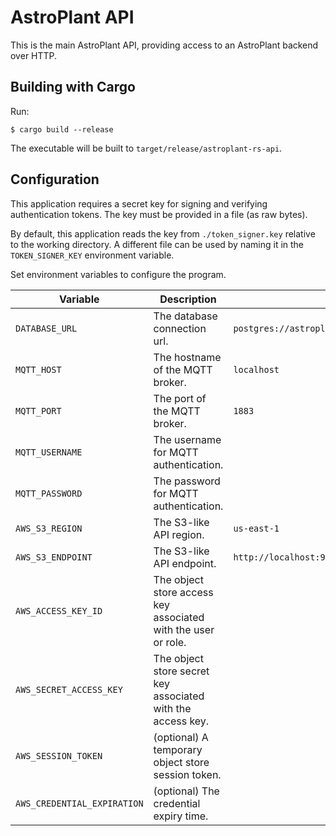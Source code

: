 # AstroPlant API

This is the main AstroPlant API, providing access to an AstroPlant backend over HTTP.

## Building with Cargo

Run:

```shell
$ cargo build --release
```

The executable will be built to `target/release/astroplant-rs-api`.

## Configuration

This application requires a secret key for signing and verifying authentication tokens.
The key must be provided in a file (as raw bytes).

By default, this application reads the key from `./token_signer.key` relative to the working directory.
A different file can be used by naming it in the `TOKEN_SIGNER_KEY` environment variable.

Set environment variables to configure the program.

| Variable | Description | Default |
|-|-|-|
| `DATABASE_URL` | The database connection url. | `postgres://astroplant:astroplant@localhost/astroplant` |
| `MQTT_HOST` | The hostname of the MQTT broker. | `localhost` |
| `MQTT_PORT` | The port of the MQTT broker. | `1883` |
| `MQTT_USERNAME` | The username for MQTT authentication. | |
| `MQTT_PASSWORD` | The password for MQTT authentication. | |
| `AWS_S3_REGION` | The S3-like API region.  | `us-east-1` |
| `AWS_S3_ENDPOINT` | The S3-like API endpoint. | `http://localhost:9000` |
| `AWS_ACCESS_KEY_ID` | The object store access key associated with the user or role. | |
| `AWS_SECRET_ACCESS_KEY` | The object store secret key associated with the access key. | |
| `AWS_SESSION_TOKEN` | (optional) A temporary object store session token. | |
| `AWS_CREDENTIAL_EXPIRATION` | (optional) The credential expiry time. | |

